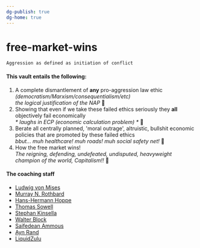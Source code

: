 ```yaml
---
dg-publish: true
dg-home: true
---
```

# free-market-wins
`Aggression as defined as initiation of conflict`

#### This vault entails the following:
1. A complete dismantlement of **any** pro-aggression law ethic _(democratism/Marxism/consequentialism/etc)_\
   _the logical justification of the NAP_ 🌟
2. Showing that even if we take these failed ethics seriously they **all** objectively fail economically\
   _* laughs in ECP (economic calculation problem) *_ 🤣
3. Berate all centrally planned, 'moral outrage', altruistic, bullshit economic policies that are promoted by these failed ethics\
   _bbut... muh healthcare! muh roads! muh social safety net!_ 🤡
4. How the free market wins!\
   _The reigning, defending, undefeated, undisputed, heavyweight champion of the world, Capitalism!!_ 👑

#### The coaching staff
- [Ludwig von Mises](https://en.wikipedia.org/wiki/Ludwig_von_Mises)
- [Murray N. Rothbard](https://en.wikipedia.org/wiki/Murray_Rothbard)
- [Hans-Hermann Hoppe](https://en.wikipedia.org/wiki/Hans-Hermann_Hoppe)
- [Thomas Sowell](https://en.wikipedia.org/wiki/Thomas_Sowell)
- [Stephan Kinsella](https://en.wikipedia.org/wiki/Stephan_Kinsella)
- [Walter Block](https://en.wikipedia.org/wiki/Walter_Block)
- [Saifedean Ammous](https://saifedean.com/)
-  [Ayn Rand](https://en.wikipedia.org/wiki/Ayn_Rand)
- [LiquidZulu](https://www.youtube.com/@LiquidZulu)
